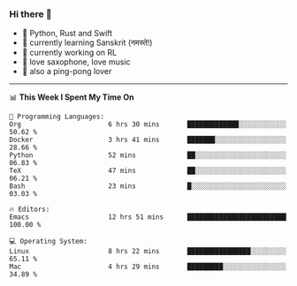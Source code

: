 ### Hi there 👋

- 📙 Python, Rust and Swift
- 🌱 currently learning Sanskrit (नमस्ते!)
- 🔭 currently working on RL
- 🎷 love saxophone, love music
- 🏓 also a ping-pong lover

<!--
**ZiqinGong/ZiqinGong** is a ✨ _special_ ✨ repository because its `README.md` (this file) appears on your GitHub profile.

Here are some ideas to get you started:

- 🔭 I’m currently working on ...
- 🌱 I’m currently learning ...
- 👯 I’m looking to collaborate on ...
- 🤔 I’m looking for help with ...
- 💬 Ask me about ...
- 📫 gongzq0301@sjtu.edu.cn
- 😄 Pronouns: ...
- ⚡ Fun fact: ...
-->

---

<!--START_SECTION:waka-->
📊 **This Week I Spent My Time On** 

```text
💬 Programming Languages: 
Org                      6 hrs 30 mins       █████████████░░░░░░░░░░░░   50.62 % 
Docker                   3 hrs 41 mins       ███████░░░░░░░░░░░░░░░░░░   28.66 % 
Python                   52 mins             ██░░░░░░░░░░░░░░░░░░░░░░░   06.83 % 
TeX                      47 mins             ██░░░░░░░░░░░░░░░░░░░░░░░   06.21 % 
Bash                     23 mins             █░░░░░░░░░░░░░░░░░░░░░░░░   03.03 % 

🔥 Editors: 
Emacs                    12 hrs 51 mins      █████████████████████████   100.00 % 

💻 Operating System: 
Linux                    8 hrs 22 mins       ████████████████░░░░░░░░░   65.11 % 
Mac                      4 hrs 29 mins       █████████░░░░░░░░░░░░░░░░   34.89 % 
```


<!--END_SECTION:waka-->
